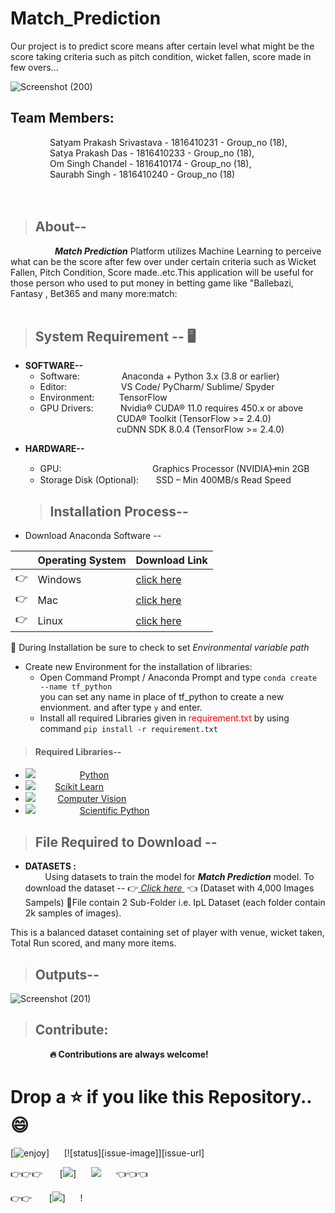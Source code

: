 # Match_Prediction
Our project is to predict score means after certain level what might be the score taking criteria such as pitch condition, wicket fallen, score made in few overs...

![Screenshot (200)](https://user-images.githubusercontent.com/53908352/104834086-3ec69200-58c3-11eb-8a25-1f7738bb568b.png)


## Team Members: </br>
&nbsp;&nbsp;&nbsp;&nbsp;&nbsp;&nbsp;&nbsp;&nbsp;&nbsp;&nbsp;&nbsp;&nbsp;&nbsp;&nbsp;&nbsp;&nbsp;Satyam Prakash Srivastava - 1816410231 - Group_no (18),</br>
&nbsp;&nbsp;&nbsp;&nbsp;&nbsp;&nbsp;&nbsp;&nbsp;&nbsp;&nbsp;&nbsp;&nbsp;&nbsp;&nbsp;&nbsp;&nbsp;Satya Prakash Das - 1816410233 - Group_no (18),</br>
&nbsp;&nbsp;&nbsp;&nbsp;&nbsp;&nbsp;&nbsp;&nbsp;&nbsp;&nbsp;&nbsp;&nbsp;&nbsp;&nbsp;&nbsp;&nbsp;Om Singh Chandel - 1816410174 - Group_no (18),</br>
&nbsp;&nbsp;&nbsp;&nbsp;&nbsp;&nbsp;&nbsp;&nbsp;&nbsp;&nbsp;&nbsp;&nbsp;&nbsp;&nbsp;&nbsp;&nbsp;Saurabh Singh - 1816410240 - Group_no (18)</br>
</br>
</br>
> ## About-- 
&nbsp; &nbsp; &nbsp; &nbsp; &nbsp; &nbsp; &nbsp; &nbsp; &nbsp; ***Match Prediction*** Platform utilizes Machine Learning to perceive what can be the score after few over under certain criteria such as Wicket Fallen, Pitch Condition, Score made..etc.This application will be useful for those person who used to put money in betting game like "Ballebazi, Fantasy , Bet365 and many more:match: 
</br>
</br>
> ## System Requirement -- :desktop_computer:


 -  **SOFTWARE--**
	 &nbsp; &nbsp; &nbsp;   
	 * Software: &nbsp;&nbsp;&nbsp;&nbsp;&nbsp;&nbsp;&nbsp;&nbsp;&nbsp;&nbsp;&nbsp;&nbsp;&nbsp;&nbsp;&nbsp;&nbsp;Anaconda + Python 3.x (3.8 or earlier) 
	 * Editor: &nbsp; &nbsp; &nbsp;&nbsp; &nbsp; &nbsp;&nbsp;&nbsp;&nbsp;&nbsp;&nbsp;&nbsp;&nbsp;&nbsp;&nbsp;&nbsp; VS Code/ PyCharm/ Sublime/ Spyder </br>
	 * Environment: &nbsp; &nbsp; &nbsp;&nbsp; &nbsp; TensorFlow 
	* GPU Drivers:&nbsp; &nbsp; &nbsp;&nbsp; &nbsp; &nbsp; Nvidia® CUDA® 11.0 requires 450.x or above 
		</br>&nbsp;&nbsp;&nbsp;&nbsp;&nbsp;&nbsp;&nbsp;&nbsp;&nbsp;&nbsp;&nbsp;&nbsp;&nbsp;&nbsp;&nbsp;&nbsp;&nbsp;&nbsp;&nbsp;&nbsp;&nbsp;&nbsp;&nbsp;&nbsp;&nbsp;&nbsp;&nbsp;&nbsp;&nbsp;&nbsp; CUDA® Toolkit (TensorFlow >= 2.4.0) 
		</br> &nbsp;&nbsp;&nbsp;&nbsp;&nbsp;&nbsp;&nbsp;&nbsp;&nbsp;&nbsp;&nbsp;&nbsp;&nbsp;&nbsp;&nbsp;&nbsp;&nbsp;&nbsp;&nbsp;&nbsp;&nbsp;&nbsp;&nbsp;&nbsp;&nbsp;&nbsp;&nbsp;&nbsp;&nbsp;&nbsp;&nbsp;cuDNN SDK 8.0.4 (TensorFlow >= 2.4.0)
* **HARDWARE--**
	* GPU: &nbsp;&nbsp;&nbsp;&nbsp;&nbsp; &nbsp;&nbsp;&nbsp; &nbsp;&nbsp;&nbsp;&nbsp;&nbsp;&nbsp;&nbsp;&nbsp;&nbsp;&nbsp;&nbsp;&nbsp;&nbsp;&nbsp;&nbsp;&nbsp;&nbsp;&nbsp;&nbsp;&nbsp;&nbsp;&nbsp;&nbsp;&nbsp;&nbsp; Graphics Processor (NVIDIA) ̶min 2GB  
	*	Storage Disk (Optional): &nbsp;&nbsp;&nbsp;&nbsp;&nbsp;&nbsp;SSD – Min 400MB/s Read Speed	
  
  > ## Installation Process--
 * Download Anaconda Software -- 

||Operating System | Download Link  |
|--|--|--|
|:point_right:|Windows | [click here](https://docs.anaconda.com/anaconda/install/windows/)  |
|:point_right:|Mac|[click here](https://docs.anaconda.com/anaconda/install/mac-os/) |
|:point_right:|Linux | [click here](https://docs.anaconda.com/anaconda/install/linux/) |


:loudspeaker: During Installation be sure to check to set *Environmental variable path* 

* Create new Environment for the installation of libraries:
	* Open Command Prompt / Anaconda Prompt and type `conda create --name tf_python`  
	you can set any name in place of tf_python to create a new envionment. and after type `y` and enter.
	* Install all required Libraries given in <font color="red">requirement.txt</font> by using command `pip install -r requirement.txt`
	 
> #### Required Libraries--

* ![](https://img.shields.io/badge/python-v3.7-blue) &nbsp; &nbsp; &nbsp; &nbsp; &nbsp; &nbsp; &nbsp; &nbsp;&nbsp;  [Python](https://www.python.org/downloads/)
*  ![](https://img.shields.io/badge/SciKit%20Learn-v0.24.0-blue) &nbsp; &nbsp; &nbsp;&nbsp; [Scikit Learn](https://pypi.org/project/scikit-learn/)
* ![](https://img.shields.io/badge/Open%20CV-v4.4.0.46-blue)    &nbsp;   &nbsp; &nbsp; &nbsp; [Computer Vision](https://pypi.org/project/opencv-python/)
* ![](https://img.shields.io/badge/SciPy-v1.6.0-blue) &nbsp;   &nbsp; &nbsp;  &nbsp; &nbsp; &nbsp; &nbsp;  &nbsp;  &nbsp;[Scientific Python](https://pypi.org/project/scipy/)

 
> ## File Required to Download -- 
 * **DATASETS :** </br>
	 &nbsp;  &nbsp;  &nbsp;  &nbsp; Using datasets to train the model for ***Match Prediction*** model. To download the dataset -- :point_right:<a href="https://www.kaggle.com/nowke9/ipldata"> *Click here* </a>  &nbsp;:point_left: (Dataset with 4,000 Images Sampels) :star2:File contain 2 Sub-Folder i.e. IpL Dataset (each folder contain 2k samples of images). 
	 
This is a balanced dataset containing set of player with venue, wicket taken, Total Run scored, and many more items.

> ## Outputs--
![Screenshot (201)](https://user-images.githubusercontent.com/53908352/104834094-4a19bd80-58c3-11eb-9dd8-e1c377eb76a8.png)

> ## Contribute:
&nbsp; &nbsp; &nbsp;&nbsp; &nbsp; &nbsp; &nbsp; &nbsp; &nbsp;<b>:fire: Contributions are always welcome!</b>
# Drop a :star: if you like this Repository.. :smile: 
	
 
[![enjoy][enjoy-image]] &nbsp;&nbsp;&nbsp;&nbsp; [![status][issue-image]][issue-url]

[enjoy-image]: https://img.shields.io/badge/Enjoy%20this%3F-Say%20Thanks!-yellow

:point_right::point_right::point_right: &nbsp;&nbsp;&nbsp;&nbsp;&nbsp;&nbsp;[![](https://img.shields.io/badge/Satyam%20-Srivastava-orange?style=for-the-badge&logo=Coder)]&nbsp;&nbsp;&nbsp;&nbsp;&nbsp;&nbsp;![](https://img.shields.io/badge/Satya%20-Das-orange?style=for-the-badge&logo=Coder)&nbsp;&nbsp;&nbsp;&nbsp;&nbsp;&nbsp;:point_left::point_left::point_left:

:point_right::point_right: &nbsp;&nbsp;&nbsp;&nbsp;&nbsp;&nbsp;[![](https://img.shields.io/badge/Om%20-Singh-orange?style=for-the-badge&logo=Coder)]&nbsp;&nbsp;&nbsp;&nbsp;&nbsp;&nbsp;!
